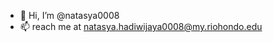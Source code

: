 - 👋 Hi, I’m @natasya0008
- 📫 reach me at natasya.hadiwijaya0008@my.riohondo.edu

<!---
natasya0008/natasya0008 is a ✨ special ✨ repository because its `README.md` (this file) appears on your GitHub profile.
You can click the Preview link to take a look at your changes.
--->

